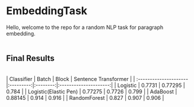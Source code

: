 # EmbeddingTask
Hello, welcome to the repo for a random NLP task for paragraph embedding.
<br/>
<br/>

## Final Results
<br/>
| Classifier             |  Batch    |  Block   |  Sentence Transformer |
| :--------------------- |:---------:|:--------:|:---------------------:|
| Logistic               | 0.7731    | 0.77295  | 0.784                 |
| Logistic(Elastic Pen)  | 0.77275   | 0.7726   | 0.799                 |
| AdaBoost               | 0.88145   | 0.914    | 0.916                 |
| RandomForest           | 0.827     | 0.907    | 0.906                 |
